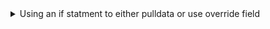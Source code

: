 <details>
<summary>Using an if statment to either pulldata or use override field</summary>
  
```
if(string-length(${FIELD})>0, ${FIELD}, pulldata("@layer", "getValue", "attributes.ATTRIBUTE", "https://services6.arcgis.com/ID/arcgis/rest/services/LAYERNAME/FeatureServer/SUBLAYER#", ${Where_Calc}))
```
[see pulldata.md](pulldata.md) for more info
